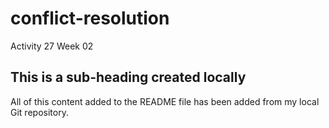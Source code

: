 # conflict-resolution
Activity 27 Week 02
## This is a sub-heading created locally

All of this content added to the README file has been added from my local Git repository.

